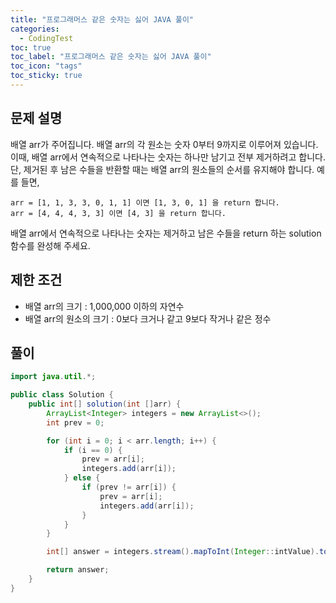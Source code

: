 ```yaml
---
title: "프로그래머스 같은 숫자는 싫어 JAVA 풀이"
categories:
  - CodingTest
toc: true
toc_label: "프로그래머스 같은 숫자는 싫어 JAVA 풀이"
toc_icon: "tags"
toc_sticky: true
---
```

## 문제 설명
배열 arr가 주어집니다. 배열 arr의 각 원소는 숫자 0부터 9까지로 이루어져 있습니다. 이때, 배열 arr에서 연속적으로 나타나는 숫자는 하나만 남기고 전부 제거하려고 합니다. 단, 제거된 후 남은 수들을 반환할 때는 배열 arr의 원소들의 순서를 유지해야 합니다. 예를 들면,
```
arr = [1, 1, 3, 3, 0, 1, 1] 이면 [1, 3, 0, 1] 을 return 합니다.
arr = [4, 4, 4, 3, 3] 이면 [4, 3] 을 return 합니다.
```
배열 arr에서 연속적으로 나타나는 숫자는 제거하고 남은 수들을 return 하는 solution 함수를 완성해 주세요.

## 제한 조건
- 배열 arr의 크기 : 1,000,000 이하의 자연수
- 배열 arr의 원소의 크기 : 0보다 크거나 같고 9보다 작거나 같은 정수

## 풀이
```java
import java.util.*;

public class Solution {
    public int[] solution(int []arr) {
        ArrayList<Integer> integers = new ArrayList<>();
        int prev = 0;

        for (int i = 0; i < arr.length; i++) {
            if (i == 0) {
                prev = arr[i];
                integers.add(arr[i]);
            } else {
                if (prev != arr[i]) {
                    prev = arr[i];
                    integers.add(arr[i]);
                }
            }
        }

        int[] answer = integers.stream().mapToInt(Integer::intValue).toArray();

        return answer;
    }
}
```
